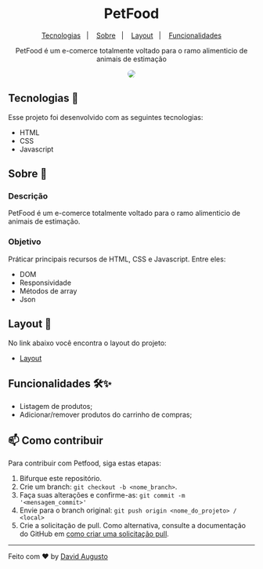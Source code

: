 <h1 align="center"> PetFood </h1>
<p align="center">
  <a href="#tecnologias-">Tecnologias</a>&nbsp;&nbsp;&nbsp;|&nbsp;&nbsp;&nbsp;
  <a href="#sobre-">Sobre</a>&nbsp;&nbsp;&nbsp;|&nbsp;&nbsp;&nbsp;
  <a href="#layout-">Layout</a>&nbsp;&nbsp;&nbsp;|&nbsp;&nbsp;&nbsp;
  <a href="#funcionalidades-">Funcionalidades</a>
</p>
<p align="center"> 
PetFood é um e-comerce totalmente voltado para o ramo alimenticio de animais de estimação
</p>
<p align="center">
<img src="/assets/images/video.gif" align="center" style="border-radius: 10px" />
</p>

## Tecnologias 🚀 
Esse projeto foi desenvolvido com as seguintes tecnologias:
- HTML
- CSS
- Javascript

## Sobre 📖


### Descrição
PetFood é um e-comerce totalmente voltado para o ramo alimenticio de animais de estimação.


### Objetivo
Práticar principais recursos de HTML, CSS e Javascript. Entre eles:

- DOM
- Responsividade
- Métodos de array
- Json

##  Layout 🔖
No link abaixo você encontra o layout do projeto:
- [Layout](https://www.figma.com/file/MfnsNLMGlxLnI2h3hE7vVw/PetFood?node-id=0%3A1)

## Funcionalidades 🛠✨
- Listagem de produtos;
- Adicionar/remover produtos do carrinho de compras;

## 📫 Como contribuir
<!---Se o seu README for longo ou se você tiver algum processo ou etapas específicas que deseja que os contribuidores sigam, considere a criação de um arquivo CONTRIBUTING.md separado--->
Para contribuir com Petfood, siga estas etapas:
1. Bifurque este repositório.
2. Crie um branch: `git checkout -b <nome_branch>`.
3. Faça suas alterações e confirme-as: `git commit -m '<mensagem_commit>'`
4. Envie para o branch original: `git push origin <nome_do_projeto> / <local>`
5. Crie a solicitação de pull.
Como alternativa, consulte a documentação do GitHub em [como criar uma solicitação pull](https://help.github.com/en/github/collaborating-with-issues-and-pull-requests/creating-a-pull-request).
---
Feito com ♥ by [David Augusto](https://github.com/DavidAugustoo)